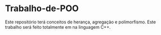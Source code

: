 # Trabalho-de-POO
Este repositório terá conceitos de herança, agregação e polimorfismo. Este trabalho será feito totalmente em na linguagem C++.

